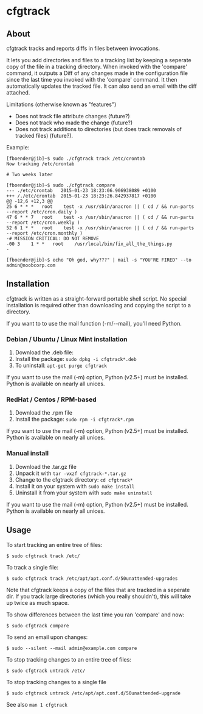 cfgtrack
========

About
-----

cfgtrack tracks and reports diffs in files between invocations.

It lets you add directories and files to a tracking list by keeping a seperate
copy of the file in a tracking directory. When invoked with the 'compare'
command, it outputs a Diff of any changes made in the configuration file since
the last time you invoked with the 'compare' command. It then automatically
updates the tracked file. It can also send an email with the diff attached.

Limitations (otherwise known as "features")

- Does not track file attribute changes (future?)
- Does not track who made the change (future?)
- Does not track additions to directories (but does track removals of tracked
  files) (future?).

Example:

    [fboender@jib]~$ sudo ./cfgtrack track /etc/crontab 
    Now tracking /etc/crontab

    # Two weeks later

    [fboender@jib]~$ sudo ./cfgtrack compare
    --- ./etc/crontab   2015-01-23 18:23:06.906938089 +0100
    +++ /./etc/crontab  2015-01-23 18:23:26.842937817 +0100
    @@ -12,6 +12,3 @@
    25 6 * * *   root    test -x /usr/sbin/anacron || ( cd / && run-parts --report /etc/cron.daily )
    47 6 * * 7   root    test -x /usr/sbin/anacron || ( cd / && run-parts --report /etc/cron.weekly )
    52 6 1 * *   root    test -x /usr/sbin/anacron || ( cd / && run-parts --report /etc/cron.monthly )
    -# MISSION CRITICAL: DO NOT REMOVE
    -00 3    1 * *   root    /usr/local/bin/fix_all_the_things.py
    -

    [fboender@jib]~$ echo "Oh god, why???" | mail -s "YOU'RE FIRED" --to admin@noobcorp.com


Installation
------------

cfgtrack is written as a straight-forward portable shell script. No special
installation is required other than downloading and copying the script to a
directory.

If you want to to use the mail function (-m/--mail), you'll need Python.

### Debian / Ubuntu / Linux Mint installation

1. Download the .deb file: 
2. Install the package: `sudo dpkg -i cfgtrack*.deb`
3. To uninstall: `apt-get purge cfgtrack`

If you want to use the mail (-m) option, Python (v2.5+) must be installed.
Python is available on nearly all unices.

### RedHat / Centos / RPM-based

1. Download the .rpm file
2. Install the package: `sudo rpm -i cfgtrack*.rpm`

If you want to use the mail (-m) option, Python (v2.5+) must be installed.
Python is available on nearly all unices.

### Manual install

1. Download the .tar.gz file
2. Unpack it with `tar -vxzf cfgtrack-*.tar.gz`
3. Change to the cfgtrack directory: `cd cfgtrack*`
4. Install it on your system with `sudo make install`
5. Uninstall it from your system with `sudo make uninstall`

If you want to use the mail (-m) option, Python (v2.5+) must be installed.
Python is available on nearly all unices.


Usage
-----

To start tracking an entire tree of files:

    $ sudo cfgtrack track /etc/

To track a single file:

    $ sudo cfgtrack track /etc/apt/apt.conf.d/50unattended-upgrades

Note that cfgtrack keeps a copy of the files that are tracked in a seperate dir.
If you track large directories (which you really shouldn't), this will take up
twice as much space.

To show differences between the last time you ran 'compare' and now:

    $ sudo cfgtrack compare

To send an email upon changes:

    $ sudo --silent --mail admin@example.com compare

To stop tracking changes to an entire tree of files:

    $ sudo cfgtrack untrack /etc/

To stop tracking changes to a single file

    $ sudo cfgtrack untrack /etc/apt/apt.conf.d/50unattended-upgrade

See also `man 1 cfgtrack`
